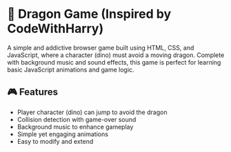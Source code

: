 # 🐉 Dragon Game (Inspired by CodeWithHarry)

A simple and addictive browser game built using HTML, CSS, and JavaScript, where a character (dino) must avoid a moving dragon. Complete with background music and sound effects, this game is perfect for learning basic JavaScript animations and game logic.

## 🎮 Features

- Player character (dino) can jump to avoid the dragon
- Collision detection with game-over sound
- Background music to enhance gameplay
- Simple yet engaging animations
- Easy to modify and extend

